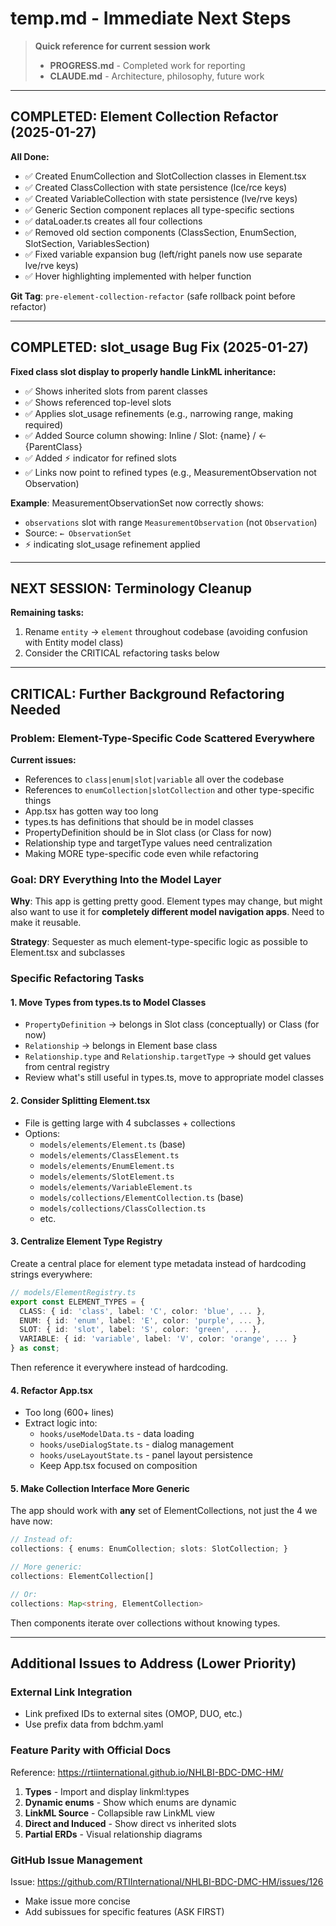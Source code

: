 # temp.md - Immediate Next Steps

> **Quick reference for current session work**
> - **PROGRESS.md** - Completed work for reporting
> - **CLAUDE.md** - Architecture, philosophy, future work

---

## COMPLETED: Element Collection Refactor (2025-01-27)

**All Done:**
- ✅ Created EnumCollection and SlotCollection classes in Element.tsx
- ✅ Created ClassCollection with state persistence (lce/rce keys)
- ✅ Created VariableCollection with state persistence (lve/rve keys)
- ✅ Generic Section component replaces all type-specific sections
- ✅ dataLoader.ts creates all four collections
- ✅ Removed old section components (ClassSection, EnumSection, SlotSection, VariablesSection)
- ✅ Fixed variable expansion bug (left/right panels now use separate lve/rve keys)
- ✅ Hover highlighting implemented with helper function

**Git Tag**: `pre-element-collection-refactor` (safe rollback point before refactor)

---

## COMPLETED: slot_usage Bug Fix (2025-01-27)

**Fixed class slot display to properly handle LinkML inheritance:**
- ✅ Shows inherited slots from parent classes
- ✅ Shows referenced top-level slots
- ✅ Applies slot_usage refinements (e.g., narrowing range, making required)
- ✅ Added Source column showing: Inline / Slot: {name} / ← {ParentClass}
- ✅ Added ⚡ indicator for refined slots
- ✅ Links now point to refined types (e.g., MeasurementObservation not Observation)

**Example**: MeasurementObservationSet now correctly shows:
- `observations` slot with range `MeasurementObservation` (not `Observation`)
- Source: `← ObservationSet`
- ⚡ indicating slot_usage refinement applied

---

## NEXT SESSION: Terminology Cleanup

**Remaining tasks:**
1. Rename `entity` → `element` throughout codebase (avoiding confusion with Entity model class)
2. Consider the CRITICAL refactoring tasks below

---

## CRITICAL: Further Background Refactoring Needed

### Problem: Element-Type-Specific Code Scattered Everywhere

**Current issues:**
- References to `class|enum|slot|variable` all over the codebase
- References to `enumCollection|slotCollection` and other type-specific things
- App.tsx has gotten way too long
- types.ts has definitions that should be in model classes
- PropertyDefinition should be in Slot class (or Class for now)
- Relationship type and targetType values need centralization
- Making MORE type-specific code even while refactoring

### Goal: DRY Everything Into the Model Layer

**Why**: This app is getting pretty good. Element types may change, but might also want to use it for **completely different model navigation apps**. Need to make it reusable.

**Strategy**: Sequester as much element-type-specific logic as possible to Element.tsx and subclasses

### Specific Refactoring Tasks

#### 1. Move Types from types.ts to Model Classes
- `PropertyDefinition` → belongs in Slot class (conceptually) or Class (for now)
- `Relationship` → belongs in Element base class
- `Relationship.type` and `Relationship.targetType` → should get values from central registry
- Review what's still useful in types.ts, move to appropriate model classes

#### 2. Consider Splitting Element.tsx
- File is getting large with 4 subclasses + collections
- Options:
  - `models/elements/Element.ts` (base)
  - `models/elements/ClassElement.ts`
  - `models/elements/EnumElement.ts`
  - `models/elements/SlotElement.ts`
  - `models/elements/VariableElement.ts`
  - `models/collections/ElementCollection.ts` (base)
  - `models/collections/ClassCollection.ts`
  - etc.

#### 3. Centralize Element Type Registry
Create a central place for element type metadata instead of hardcoding strings everywhere:

```typescript
// models/ElementRegistry.ts
export const ELEMENT_TYPES = {
  CLASS: { id: 'class', label: 'C', color: 'blue', ... },
  ENUM: { id: 'enum', label: 'E', color: 'purple', ... },
  SLOT: { id: 'slot', label: 'S', color: 'green', ... },
  VARIABLE: { id: 'variable', label: 'V', color: 'orange', ... }
} as const;
```

Then reference it everywhere instead of hardcoding.

#### 4. Refactor App.tsx
- Too long (600+ lines)
- Extract logic into:
  - `hooks/useModelData.ts` - data loading
  - `hooks/useDialogState.ts` - dialog management
  - `hooks/useLayoutState.ts` - panel layout persistence
  - Keep App.tsx focused on composition

#### 5. Make Collection Interface More Generic
The app should work with **any** set of ElementCollections, not just the 4 we have now:

```typescript
// Instead of:
collections: { enums: EnumCollection; slots: SlotCollection; }

// More generic:
collections: ElementCollection[]

// Or:
collections: Map<string, ElementCollection>
```

Then components iterate over collections without knowing types.

---


## Additional Issues to Address (Lower Priority)

### External Link Integration
- Link prefixed IDs to external sites (OMOP, DUO, etc.)
- Use prefix data from bdchm.yaml

### Feature Parity with Official Docs
Reference: https://rtiinternational.github.io/NHLBI-BDC-DMC-HM/

1. **Types** - Import and display linkml:types
2. **Dynamic enums** - Show which enums are dynamic
3. **LinkML Source** - Collapsible raw LinkML view
4. **Direct and Induced** - Show direct vs inherited slots
5. **Partial ERDs** - Visual relationship diagrams

### GitHub Issue Management
Issue: https://github.com/RTIInternational/NHLBI-BDC-DMC-HM/issues/126
- Make issue more concise
- Add subissues for specific features (ASK FIRST)
